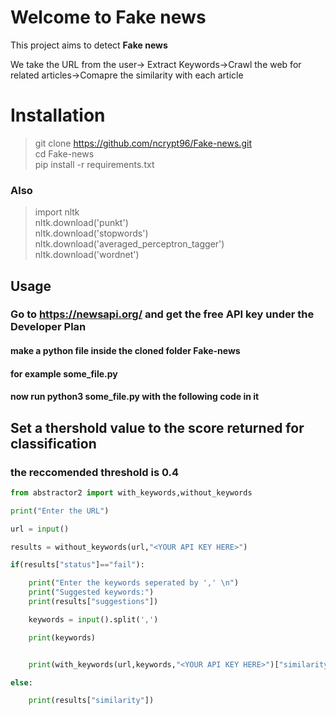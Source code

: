 
  

# Welcome to Fake news

  

  

This project aims to detect **Fake news**

We take the URL from the user-> Extract Keywords->Crawl the web for related articles->Comapre the similarity with each article

# Installation

  
> git clone https://github.com/ncrypt96/Fake-news.git<br>
> cd Fake-news<br>
> pip install -r requirements.txt

### Also

> import nltk<br>
> nltk.download('punkt')<br>
> nltk.download('stopwords')<br>
> nltk.download('averaged_perceptron_tagger')<br>
> nltk.download('wordnet')<br>

  

## Usage
### Go to https://newsapi.org/ and get the **free API key** under the Developer Plan
#### make a python file inside the cloned folder Fake-news<br>
#### for example some_file.py
#### now run python3 some_file.py with the following code in it
## Set a thershold value to the score returned for classification
### the reccomended threshold is **0.4**

  

  

```python
from abstractor2 import with_keywords,without_keywords

print("Enter the URL")

url = input()

results = without_keywords(url,"<YOUR API KEY HERE>")

if(results["status"]=="fail"):

    print("Enter the keywords seperated by ',' \n")
    print("Suggested keywords:")
    print(results["suggestions"])

    keywords = input().split(',')

    print(keywords)


    print(with_keywords(url,keywords,"<YOUR API KEY HERE>")["similarity"])

else:

    print(results["similarity"])

``` 

  

